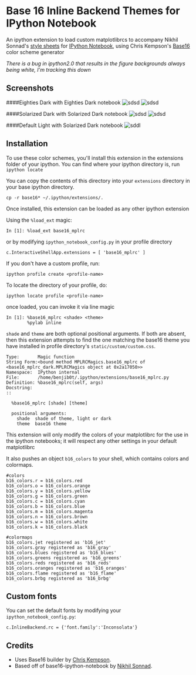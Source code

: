 # Base 16 Inline Backend Themes for IPython Notebook

An ipython extension to load custom matplotlibrcs to accompany Nikhil Sonnad's [style sheets][0] for [IPython Notebook][1], using Chris Kempson's [Base16][2] color scheme generator 

*There is a bug in ipython2.0 that results in the figure backgrounds always being white, I'm tracking this down*

## Screenshots

####Eighties Dark with Eighties Dark notebook
![sdsd](eighties_dark.png)
![sdsd](eighties_dark_cmaps.png)

####Solarized Dark with Solarized Dark notebook
![sdsd](solarized_dark.png)
![sdsd](solarized_dark_cmaps.png)

####Default Light  with Solarized Dark notebook
![sddl](sddl.png)



## Installation

To use these color schemes, you'll install this extension in the extensions folder of your ipython. You can find where your ipython directory is, run
`ipython locate`

You can copy the contents of this directory into your `extensions` directory in your base ipython directory.

```
cp -r base16* ~/.ipython/extensions/.
```

Once installed, this extension can be loaded as any other ipython extension

Using the `%load_ext` magic:

```
In [1]: %load_ext base16_mplrc
```

or by modifying  `ipython_notebook_config.py` in your profile directory

``c.InteractiveShellApp.extensions = [
    'base16_mplrc'
     ]``

If you don't have a custom profile, run:

`ipython profile create <profile-name>`

To locate the directory of your profile, do:

`ipython locate profile <profile-name>`


once loaded, you can invoke it via line magic

```
In [1]: %base16_mplrc <shade> <theme>
        %pylab inline
```

`shade` and `theme` are both optional positional arguments. If both are absent, then this extension
attempts to find the one matching the base16 theme you have installed in profile directory's `static/custom/custom.css`.

```
Type:       Magic function
String Form:<bound method MPLRCMagics.base16_mplrc of <base16_mplrc_dark.MPLRCMagics object at 0x2a17050>>
Namespace:  IPython internal
File:       /home/benjib0t/.ipython/extensions/base16_mplrc.py
Definition: %base16_mplrc(self, args)
Docstring:
::

  %base16_mplrc [shade] [theme]

  positional arguments:
    shade  shade of theme, light or dark
    theme  base16 theme
```


This extension will only modify the colors of your matplotlibrc for the use in the ipython notebooks; it will respect any other settings in your default matplotlibrc

It also pushes an object `b16_colors` to your shell, which contains colors and colormaps.

```
#colors
b16_colors.r = b16_colors.red
b16_colors.o = b16_colors.orange
b16_colors.y = b16_colors.yellow
b16_colors.g = b16_colors.green
b16_colors.c = b16_colors.cyan
b16_colors.b = b16_colors.blue
b16_colors.m = b16_colors.magenta
b16_colors.n = b16_colors.brown
b16_colors.w = b16_colors.white
b16_colors.k = b16_colors.black

#colormaps
b16_colors.jet registered as 'b16_jet'
b16_colors.gray registered as 'b16_gray'
b16_colors.blues registered as 'b16_blues'
b16_colors.greens registered as 'b16_greens'
b16_colors.reds registered as 'b16_reds'
b16_colors.oranges registered as 'b16_oranges'
b16_colors.flame registered as 'b16_flame'
b16_colors.brbg registered as 'b16_brbg'
```

## Custom fonts
You can set the default fonts by modifying your `ipython_notebook_config.py`:

```
c.InlineBackend.rc = {'font.family':'Inconsolata'}
```
## Credits

* Uses Base16 builder by [Chris Kempson][3]. 
* Based off of base16-ipython-notebook by [Nikhil Sonnad][0]. 

[0]: https://github.com/nsonnad/base16-ipython-notebook
[1]: http://ipython.org/notebook.html
[2]: https://github.com/chriskempson/base16
[3]: https://github.com/chriskempson
[4]: https://github.com/idleberg/base16-codemirror
[5]: https://github.com/idleberg
